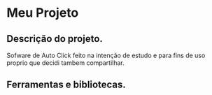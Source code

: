 # Meu Projeto

Descrição do projeto.
--------------------------------------------------------------------------------------------------------------------------
Sofware de Auto Click feito na intenção de estudo e para fins de uso proprio que decidi tambem compartilhar.

Ferramentas e bibliotecas.
--------------------------------------------------------------------------------------------------------------------------

